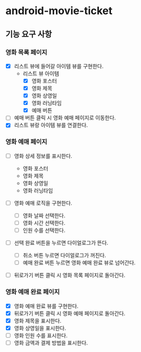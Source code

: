 # android-movie-ticket

## 기능 요구 사항

### 영화 목록 페이지

- [x] 리스트 뷰에 들어갈 아이템 뷰를 구현한다.
    - 리스트 뷰 아이템
        - [x] 영화 포스터
        - [x] 영화 제목
        - [x] 영화 상영일
        - [x] 영화 러닝타임
        - [x] 예매 버튼
- [ ] 예매 버튼 클릭 시 영화 예매 페이지로 이동한다.
- [x] 리스트 뷰랑 아이템 뷰를 연결한다.

### 영화 예매 페이지

- [ ] 영화 상세 정보를 표시한다.
    - 영화 포스터
    - 영화 제목
    - 영화 상영일
    - 영화 러닝타임

- [ ] 영화 예매 로직을 구현한다.
    - [ ] 영화 날짜 선택한다.
    - [ ] 영화 시간 선택한다.
    - [ ] 인원 수를 선택한다.

- [ ] 선택 완료 버튼을 누르면 다이얼로그가 뜬다.
    - [ ] 취소 버튼 누르면 다이얼로그가 꺼진다.
    - [ ] 예매 완료 버튼 누르면 영화 예매 완료 뷰로 넘어간다.

- [ ] 뒤로가기 버튼 클릭 시 영화 목록 페이지로 돌아간다.

### 영화 예매 완료 페이지

- [x] 영화 예매 완료 뷰를 구현한다.
- [x] 뒤로가기 버튼 클릭 시 영화 예매 페이지로 돌아간다.
- [x] 영화 제목을 표시한다.
- [x] 영화 상영일을 표시한다.
- [ ] 영화 인원 수를 표시한다.
- [ ] 영화 금액과 결제 방법을 표시한다.